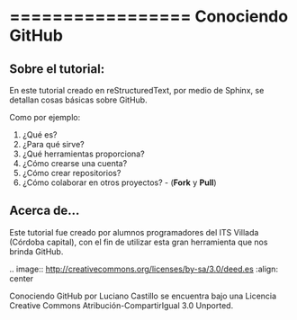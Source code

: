=================
Conociendo GitHub
=================

Sobre el tutorial:
------------------

En este tutorial creado en reStructuredText, por medio de Sphinx, se detallan cosas básicas sobre GitHub. 

Como por ejemplo:

1. ¿Qué es?
2. ¿Para qué sirve?
3. ¿Qué herramientas proporciona?
4. ¿Cómo crearse una cuenta?
5. ¿Cómo crear repositorios?
6. ¿Cómo colaborar en otros proyectos? - (**Fork** y **Pull**)


Acerca de...
------------

Este tutorial fue creado por alumnos programadores del ITS Villada (Córdoba capital), con el fin de utilizar esta gran herramienta que nos brinda GitHub.

.. image:: http://creativecommons.org/licenses/by-sa/3.0/deed.es
  :align: center

Conociendo GitHub por Luciano Castillo se encuentra bajo una Licencia Creative Commons Atribución-CompartirIgual 3.0 Unported.